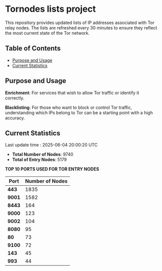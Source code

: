 # Tornodes lists project

This repository provides updated lists of IP addresses associated with Tor relay nodes. The lists are refreshed every 30 minutes to ensure they reflect the most current state of the Tor network.

## Table of Contents

- [Purpose and Usage](#purpose-and-usage)
- [Current Statistics](#current-statistics)


## Purpose and Usage

**Enrichment**: For services that wish to allow Tor traffic or identify it correctly.

**Blacklisting**: For those who want to block or control Tor traffic, understanding which IPs belong to Tor can be a starting point with a high accuracy.

## Current Statistics

Last update time : 2025-06-04 20:00:20 UTC

- **Total Number of Nodes**: 9740
- **Total of Entry Nodes**: 5179

**TOP 10 PORTS USED FOR TOR ENTRY NODES**

| **Port** | **Number of Nodes** |
|------|-----------------|
| **443**   | 1835  |
| **9001**   | 1582  |
| **8443**   | 164  |
| **9000**   | 123  |
| **9002**   | 104  |
| **8080**   | 95  |
| **80**   | 73  |
| **9100**   | 72  |
| **143**   | 45  |
| **993**   | 44  |

